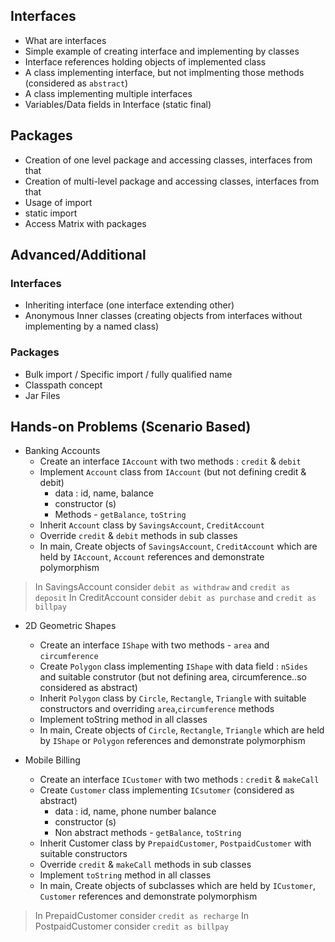 ## Interfaces
* What are interfaces
* Simple example of creating interface and implementing by classes
* Interface references holding objects of implemented class
* A class implementing interface, but not implmenting those methods (considered as `abstract`)
* A class implementing multiple interfaces
* Variables/Data fields in Interface (static final)

## Packages
* Creation of one level package and accessing classes, interfaces from that
* Creation of multi-level package and accessing classes, interfaces from that
* Usage of import
* static import
* Access Matrix with packages

## Advanced/Additional
### Interfaces
* Inheriting interface (one interface extending other)
* Anonymous Inner classes (creating objects from interfaces without implementing by a named class)
### Packages
* Bulk import / Specific import / fully qualified name
* Classpath concept
* Jar Files

## Hands-on Problems (Scenario Based)
* Banking Accounts
    * Create an interface `IAccount` with two methods : `credit` & `debit`
    * Implement `Account` class from `IAccount` (but not defining credit & debit)
        * data : id, name, balance
        * constructor (s)
        * Methods - `getBalance`, `toString`
    * Inherit `Account` class by `SavingsAccount`, `CreditAccount`
    * Override `credit` & `debit` methods in sub classes 
    * In main, Create objects of `SavingsAccount`, `CreditAccount` which are held by `IAccount`, `Account` references and demonstrate polymorphism
> In SavingsAccount consider `debit as withdraw` and `credit as deposit`
> In CreditAccount consider `debit as purchase` and `credit as billpay`

* 2D Geometric Shapes
    * Create an interface `IShape` with two methods - `area` and `circumference`
    * Create `Polygon` class implementing `IShape` with data field : `nSides` and suitable construtor (but not defining area, circumference..so considered as abstract)
    * Inherit `Polygon` class by `Circle`, `Rectangle`, `Triangle` with suitable constructors and overriding `area`,`circumference` methods
    * Implement toString method in all classes
    * In main, Create objects of `Circle`, `Rectangle`, `Triangle` which are held by `IShape` or `Polygon` references and demonstrate polymorphism
      
* Mobile Billing
    * Create an interface `ICustomer` with two methods : `credit` & `makeCall`
    * Create `Customer` class implementing `ICsutomer` (considered as abstract)
        * data : id, name, phone number balance
        * constructor (s)
        * Non abstract methods - `getBalance`, `toString`
    * Inherit Customer class by `PrepaidCustomer`, `PostpaidCustomer` with suitable constructors
    * Override `credit` & `makeCall` methods in sub classes
    * Implement `toString` method in all classes
    * In main, Create objects of subclasses which are held by `ICustomer`, `Customer` references and demonstrate polymorphism
> In PrepaidCustomer consider `credit as recharge`
> In PostpaidCustomer consider `credit as billpay`
